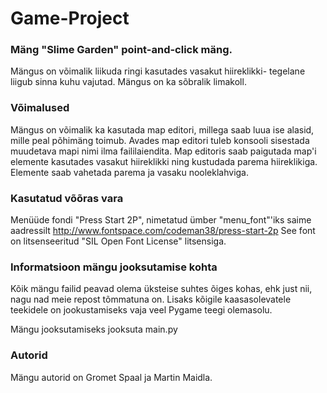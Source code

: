 # Game-Project

### Mäng "Slime Garden" point-and-click mäng.
Mängus on võimalik liikuda ringi kasutades vasakut hiireklikki- tegelane liigub sinna kuhu vajutad.
Mängus on ka sõbralik limakoll.

### Võimalused
Mängus on võimalik ka kasutada map editori, millega saab luua ise alasid, mille peal põhimäng toimub. Avades map editori tuleb konsooli sisestada muudetava mapi nimi ilma faililaiendita.
Map editoris saab paigutada map'i elemente kasutades vasakut hiireklikki ning kustudada parema hiireklikiga.
Elemente saab vahetada parema ja vasaku nooleklahviga.

### Kasutatud võõras vara
Menüüde fondi "Press Start 2P", nimetatud ümber "menu_font"'iks saime aadressilt http://www.fontspace.com/codeman38/press-start-2p
See font on litsenseeritud "SIL Open Font License" litsensiga.

### Informatsioon mängu jooksutamise kohta
Kõik mängu failid peavad olema üksteise suhtes õiges kohas, ehk just nii, nagu nad meie repost tõmmatuna on. Lisaks kõigile kaasasolevatele teekidele on jookustamiseks vaja veel Pygame teegi olemasolu.

Mängu jooksutamiseks jooksuta main.py

### Autorid
Mängu autorid on Gromet Spaal ja Martin Maidla.
